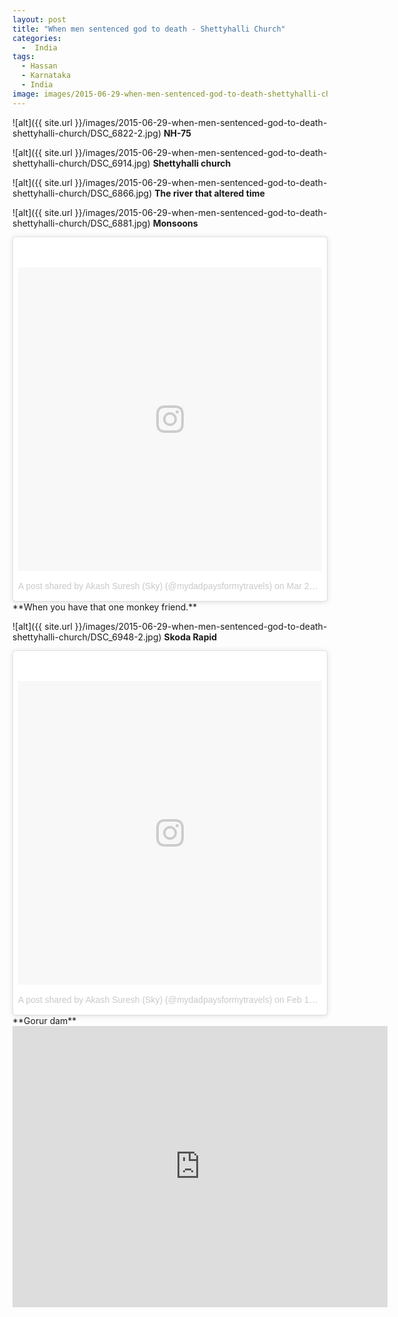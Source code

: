 ```yaml
---
layout: post
title: "When men sentenced god to death - Shettyhalli Church"
categories:
  -  India
tags:
  - Hassan
  - Karnataka
  - India
image: images/2015-06-29-when-men-sentenced-god-to-death-shettyhalli-church/DSC_4697-2.jpg
---
```


![alt]({{ site.url }}/images/2015-06-29-when-men-sentenced-god-to-death-shettyhalli-church/DSC_6822-2.jpg)
**NH-75**

![alt]({{ site.url }}/images/2015-06-29-when-men-sentenced-god-to-death-shettyhalli-church/DSC_6914.jpg)
**Shettyhalli church**

![alt]({{ site.url }}/images/2015-06-29-when-men-sentenced-god-to-death-shettyhalli-church/DSC_6866.jpg)
**The river that altered time**

![alt]({{ site.url }}/images/2015-06-29-when-men-sentenced-god-to-death-shettyhalli-church/DSC_6881.jpg)
**Monsoons**

<blockquote class="instagram-media" data-instgrm-version="7" style=" background:#FFF; border:0; border-radius:3px; box-shadow:0 0 1px 0 rgba(0,0,0,0.5),0 1px 10px 0 rgba(0,0,0,0.15); margin: 1px; max-width:658px; padding:0; width:99.375%; width:-webkit-calc(100% - 2px); width:calc(100% - 2px);"><div style="padding:8px;"> <div style=" background:#F8F8F8; line-height:0; margin-top:40px; padding:50.0% 0; text-align:center; width:100%;"> <div style=" background:url(data:image/png;base64,iVBORw0KGgoAAAANSUhEUgAAACwAAAAsCAMAAAApWqozAAAABGdBTUEAALGPC/xhBQAAAAFzUkdCAK7OHOkAAAAMUExURczMzPf399fX1+bm5mzY9AMAAADiSURBVDjLvZXbEsMgCES5/P8/t9FuRVCRmU73JWlzosgSIIZURCjo/ad+EQJJB4Hv8BFt+IDpQoCx1wjOSBFhh2XssxEIYn3ulI/6MNReE07UIWJEv8UEOWDS88LY97kqyTliJKKtuYBbruAyVh5wOHiXmpi5we58Ek028czwyuQdLKPG1Bkb4NnM+VeAnfHqn1k4+GPT6uGQcvu2h2OVuIf/gWUFyy8OWEpdyZSa3aVCqpVoVvzZZ2VTnn2wU8qzVjDDetO90GSy9mVLqtgYSy231MxrY6I2gGqjrTY0L8fxCxfCBbhWrsYYAAAAAElFTkSuQmCC); display:block; height:44px; margin:0 auto -44px; position:relative; top:-22px; width:44px;"></div></div><p style=" color:#c9c8cd; font-family:Arial,sans-serif; font-size:14px; line-height:17px; margin-bottom:0; margin-top:8px; overflow:hidden; padding:8px 0 7px; text-align:center; text-overflow:ellipsis; white-space:nowrap;"><a href="https://www.instagram.com/p/BR44CGvFGZx/" style=" color:#c9c8cd; font-family:Arial,sans-serif; font-size:14px; font-style:normal; font-weight:normal; line-height:17px; text-decoration:none;" target="_blank">A post shared by Akash Suresh (Sky) (@mydadpaysformytravels)</a> on <time style=" font-family:Arial,sans-serif; font-size:14px; line-height:17px;" datetime="2017-03-21T05:37:02+00:00">Mar 20, 2017 at 10:37pm PDT</time></p></div></blockquote>
<script async defer src="//platform.instagram.com/en_US/embeds.js"></script>
**When you have that one monkey friend.**


![alt]({{ site.url }}/images/2015-06-29-when-men-sentenced-god-to-death-shettyhalli-church/DSC_6948-2.jpg)
**Skoda Rapid**

<blockquote class="instagram-media" data-instgrm-version="7" style=" background:#FFF; border:0; border-radius:3px; box-shadow:0 0 1px 0 rgba(0,0,0,0.5),0 1px 10px 0 rgba(0,0,0,0.15); margin: 1px; max-width:658px; padding:0; width:99.375%; width:-webkit-calc(100% - 2px); width:calc(100% - 2px);"><div style="padding:8px;"> <div style=" background:#F8F8F8; line-height:0; margin-top:40px; padding:50.0% 0; text-align:center; width:100%;"> <div style=" background:url(data:image/png;base64,iVBORw0KGgoAAAANSUhEUgAAACwAAAAsCAMAAAApWqozAAAABGdBTUEAALGPC/xhBQAAAAFzUkdCAK7OHOkAAAAMUExURczMzPf399fX1+bm5mzY9AMAAADiSURBVDjLvZXbEsMgCES5/P8/t9FuRVCRmU73JWlzosgSIIZURCjo/ad+EQJJB4Hv8BFt+IDpQoCx1wjOSBFhh2XssxEIYn3ulI/6MNReE07UIWJEv8UEOWDS88LY97kqyTliJKKtuYBbruAyVh5wOHiXmpi5we58Ek028czwyuQdLKPG1Bkb4NnM+VeAnfHqn1k4+GPT6uGQcvu2h2OVuIf/gWUFyy8OWEpdyZSa3aVCqpVoVvzZZ2VTnn2wU8qzVjDDetO90GSy9mVLqtgYSy231MxrY6I2gGqjrTY0L8fxCxfCBbhWrsYYAAAAAElFTkSuQmCC); display:block; height:44px; margin:0 auto -44px; position:relative; top:-22px; width:44px;"></div></div><p style=" color:#c9c8cd; font-family:Arial,sans-serif; font-size:14px; line-height:17px; margin-bottom:0; margin-top:8px; overflow:hidden; padding:8px 0 7px; text-align:center; text-overflow:ellipsis; white-space:nowrap;"><a href="https://www.instagram.com/p/BQiO_pVDxet/" style=" color:#c9c8cd; font-family:Arial,sans-serif; font-size:14px; font-style:normal; font-weight:normal; line-height:17px; text-decoration:none;" target="_blank">A post shared by Akash Suresh (Sky) (@mydadpaysformytravels)</a> on <time style=" font-family:Arial,sans-serif; font-size:14px; line-height:17px;" datetime="2017-02-15T14:03:45+00:00">Feb 15, 2017 at 6:03am PST</time></p></div></blockquote>
<script async defer src="//platform.instagram.com/en_US/embeds.js"></script>
**Gorur dam**
 


<iframe src="https://www.google.com/maps/embed?pb=!1m18!1m12!1m3!1d279104.4379766795!2d75.84884913670032!3d12.878630311201224!2m3!1f0!2f0!3f0!3m2!1i1024!2i768!4f13.1!3m3!1m2!1s0x3ba53ec0d2bd2a43%3A0xcff1d9a3599cb4d1!2sShettihalli+Church%2C+Settihalli%2C+Karnataka+573128!5e0!3m2!1sen!2sin!4v1490347050923" width="600" height="450" frameborder="0" style="border:0" allowfullscreen></iframe>
